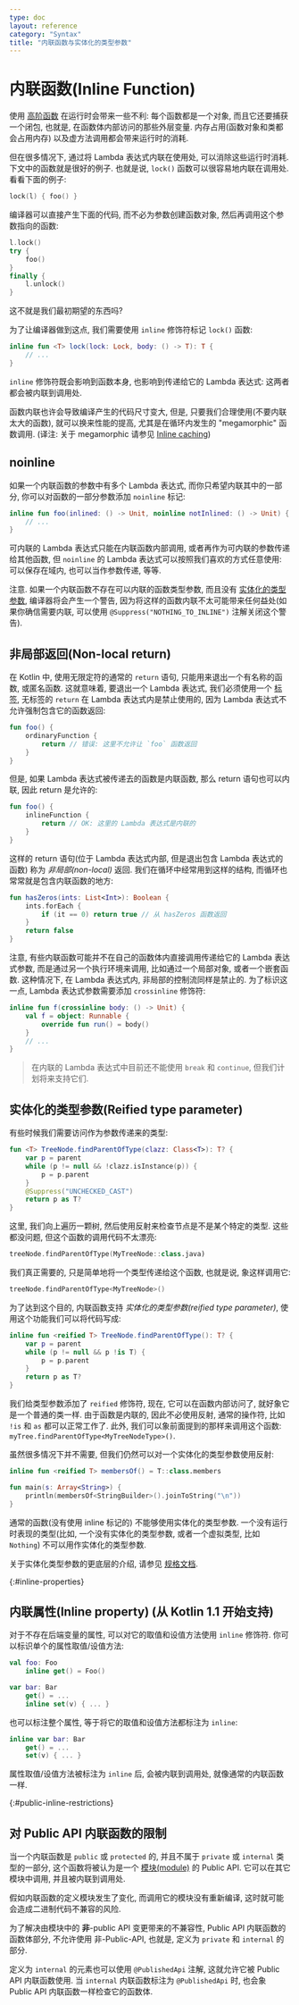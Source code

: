 ```yaml
---
type: doc
layout: reference
category: "Syntax"
title: "内联函数与实体化的类型参数"
---
```


# 内联函数(Inline Function)

使用 [高阶函数](lambdas.html) 在运行时会带来一些不利: 每个函数都是一个对象, 而且它还要捕获一个闭包, 也就是, 在函数体内部访问的那些外层变量.
内存占用(函数对象和类都会占用内存) 以及虚方法调用都会带来运行时的消耗.

但在很多情况下, 通过将 Lambda 表达式内联在使用处, 可以消除这些运行时消耗.
下文中的函数就是很好的例子. 也就是说, `lock()` 函数可以很容易地内联在调用处.
看看下面的例子:

``` kotlin
lock(l) { foo() }
```

编译器可以直接产生下面的代码, 而不必为参数创建函数对象, 然后再调用这个参数指向的函数:

``` kotlin
l.lock()
try {
    foo()
}
finally {
    l.unlock()
}
```

这不就是我们最初期望的东西吗?

为了让编译器做到这点, 我们需要使用 `inline` 修饰符标记 `lock()` 函数:

``` kotlin
inline fun <T> lock(lock: Lock, body: () -> T): T {
    // ...
}
```

`inline` 修饰符既会影响到函数本身, 也影响到传递给它的 Lambda 表达式: 这两者都会被内联到调用处.

函数内联也许会导致编译产生的代码尺寸变大, 但是, 只要我们合理使用(不要内联太大的函数), 就可以换来性能的提高, 尤其是在循环内发生的 "megamorphic" 函数调用.
(译注: 关于 megamorphic 请参见 [Inline caching](https://en.wikipedia.org/wiki/Inline_caching#Megamorphic_inline_caching))

## noinline

如果一个内联函数的参数中有多个 Lambda 表达式, 而你只希望内联其中的一部分, 你可以对函数的一部分参数添加 `noinline` 标记:

``` kotlin
inline fun foo(inlined: () -> Unit, noinline notInlined: () -> Unit) {
    // ...
}
```

可内联的 Lambda 表达式只能在内联函数内部调用, 或者再作为可内联的参数传递给其他函数, 但 `noinline` 的 Lambda 表达式可以按照我们喜欢的方式任意使用: 可以保存在域内, 也可以当作参数传递, 等等.

注意. 如果一个内联函数不存在可以内联的函数类型参数, 而且没有 [实体化的类型参数](#reified-type-parameters), 编译器将会产生一个警告, 因为将这样的函数内联不太可能带来任何益处(如果你确信需要内联, 可以使用 `@Suppress("NOTHING_TO_INLINE")` 注解关闭这个警告).

## 非局部返回(Non-local return)

在 Kotlin 中, 使用无限定符的通常的 `return` 语句, 只能用来退出一个有名称的函数, 或匿名函数.
这就意味着, 要退出一个 Lambda 表达式, 我们必须使用一个 [标签](returns.html#return-at-labels), 无标签的 `return` 在 Lambda 表达式内是禁止使用的, 因为 Lambda 表达式不允许强制包含它的函数返回:

``` kotlin
fun foo() {
    ordinaryFunction {
        return // 错误: 这里不允许让 `foo` 函数返回
    }
}
```

但是, 如果 Lambda 表达式被传递去的函数是内联函数, 那么 return 语句也可以内联, 因此 return 是允许的:

``` kotlin
fun foo() {
    inlineFunction {
        return // OK: 这里的 Lambda 表达式是内联的
    }
}
```

这样的 return 语句(位于 Lambda 表达式内部, 但是退出包含 Lambda 表达式的函数) 称为 *非局部(non-local)* 返回. 我们在循环中经常用到这样的结构, 而循环也常常就是包含内联函数的地方:

``` kotlin
fun hasZeros(ints: List<Int>): Boolean {
    ints.forEach {
        if (it == 0) return true // 从 hasZeros 函数返回
    }
    return false
}
```

注意, 有些内联函数可能并不在自己的函数体内直接调用传递给它的 Lambda 表达式参数, 而是通过另一个执行环境来调用, 比如通过一个局部对象, 或者一个嵌套函数. 这种情况下, 在 Lambda 表达式内, 非局部的控制流同样是禁止的. 为了标识这一点, Lambda 表达式参数需要添加 `crossinline` 修饰符:

``` kotlin
inline fun f(crossinline body: () -> Unit) {
    val f = object: Runnable {
        override fun run() = body()
    }
    // ...
}
```


> 在内联的 Lambda 表达式中目前还不能使用 `break` 和 `continue`, 但我们计划将来支持它们.

## 实体化的类型参数(Reified type parameter)

有些时候我们需要访问作为参数传递来的类型:

``` kotlin
fun <T> TreeNode.findParentOfType(clazz: Class<T>): T? {
    var p = parent
    while (p != null && !clazz.isInstance(p)) {
        p = p.parent
    }
    @Suppress("UNCHECKED_CAST")
    return p as T?
}
```

这里, 我们向上遍历一颗树, 然后使用反射来检查节点是不是某个特定的类型. 这些都没问题, 但这个函数的调用代码不太漂亮:

``` kotlin
treeNode.findParentOfType(MyTreeNode::class.java)
```

我们真正需要的, 只是简单地将一个类型传递给这个函数, 也就是说, 象这样调用它:

``` kotlin
treeNode.findParentOfType<MyTreeNode>()
```

为了达到这个目的, 内联函数支持 *实体化的类型参数(reified type parameter)*, 使用这个功能我们可以将代码写成:

``` kotlin
inline fun <reified T> TreeNode.findParentOfType(): T? {
    var p = parent
    while (p != null && p !is T) {
        p = p.parent
    }
    return p as T?
}
```

我们给类型参数添加了 `reified` 修饰符, 现在, 它可以在函数内部访问了, 就好象它是一个普通的类一样. 由于函数是内联的, 因此不必使用反射, 通常的操作符, 比如 `!is` 和 `as` 都可以正常工作了. 此外, 我们可以象前面提到的那样来调用这个函数: `myTree.findParentOfType<MyTreeNodeType>()`.

虽然很多情况下并不需要, 但我们仍然可以对一个实体化的类型参数使用反射:

``` kotlin
inline fun <reified T> membersOf() = T::class.members

fun main(s: Array<String>) {
    println(membersOf<StringBuilder>().joinToString("\n"))
}
```

通常的函数(没有使用 inline 标记的) 不能够使用实体化的类型参数.
一个没有运行时表现的类型(比如, 一个没有实体化的类型参数, 或者一个虚拟类型, 比如 `Nothing`) 不可以用作实体化的类型参数.

关于实体化类型参数的更底层的介绍, 请参见 [规格文档](https://github.com/JetBrains/kotlin/blob/master/spec-docs/reified-type-parameters.md).

{:#inline-properties}

## 内联属性(Inline property) (从 Kotlin 1.1 开始支持)

对于不存在后端变量的属性, 可以对它的取值和设值方法使用 `inline` 修饰符.
你可以标识单个的属性取值/设值方法:

``` kotlin
val foo: Foo
    inline get() = Foo()

var bar: Bar
    get() = ...
    inline set(v) { ... }
```

也可以标注整个属性, 等于将它的取值和设值方法都标注为 `inline`:

``` kotlin
inline var bar: Bar
    get() = ...
    set(v) { ... }
```

属性取值/设值方法被标注为 `inline` 后, 会被内联到调用处, 就像通常的内联函数一样.

{:#public-inline-restrictions}

## 对 Public API 内联函数的限制

当一个内联函数是 `public` 或 `protected` 的, 并且不属于 `private` 或 `internal` 类型的一部分, 这个函数将被认为是一个 [模块(module)](visibility-modifiers.html#modules) 的 Public API. 它可以在其它模块中调用, 并且被内联到调用处.

假如内联函数的定义模块发生了变化, 而调用它的模块没有重新编译, 这时就可能会造成二进制代码不兼容的风险.

为了解决由模块中的 **非**-public API 变更带来的不兼容性, Public API 内联函数的函数体部分, 不允许使用 非-Public-API, 也就是, 定义为 `private` 和 `internal` 的部分.

定义为 `internal` 的元素也可以使用 `@PublishedApi` 注解, 这就允许它被 Public API 内联函数使用. 当 `internal` 内联函数标注为 `@PublishedApi` 时, 也会象 Public API 内联函数一样检查它的函数体.
